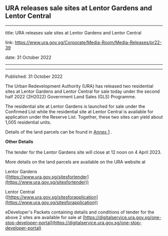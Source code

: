 ## URA releases sale sites at Lentor Gardens and Lentor Central
---
title: URA releases sale sites at Lentor Gardens and Lentor Central

link: https://www.ura.gov.sg/Corporate/Media-Room/Media-Releases/pr22-39

date: 31 October 2022

---

------------------------------------------------------------

Published: 31 October 2022

The Urban Redevelopment Authority (URA) has released two residential sites at Lentor Gardens and Lentor Central for sale today under the second half 2022 (2H2022) Government Land Sales (GLS) Programme.   
  
The residential site at Lentor Gardens is launched for sale under the Confirmed List while the residential site at Lentor Central is available for application under the Reserve List. Together, these two sites can yield about 1,005 residential units.  
  
Details of the land parcels can be found in [Annex 1](https://www.ura.gov.sg/-/media/Corporate/Media-Room/2022/Oct/pr22-39a.pdf) .  
  
**Other Details**   
   
The tender for the Lentor Gardens site will close at 12 noon on 4 April 2023.  
  
More details on the land parcels are available on the URA website at  
  
Lentor Gardens  
([https://www.ura.gov.sg/sitesfortender](https://www.ura.gov.sg/sitesfortender))  
  
Lentor Central  
([https://www.ura.gov.sg/sitesforapplication](https://www.ura.gov.sg/sitesforapplication))  
  
eDeveloper's Packets containing details and conditions of tender for the above 2 sites are available for sale at [https://digitalservice.ura.gov.sg/one-stop-developer-portal](https://digitalservice.ura.gov.sg/one-stop-developer-portal)